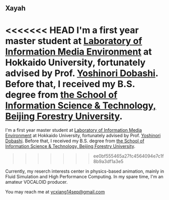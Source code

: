 ## Xayah

<<<<<<< HEAD
I'm a first year master student at [Laboratory of Information Media Environment](https://www.ist.hokudai.ac.jp/labo/ime/) at Hokkaido University, fortunately advised by Prof. [Yoshinori Dobashi](https://imelab.sakura.ne.jp/doba/index.html). Before that, I received my B.S. degree from [the School of Information Science & Technology, Beijing Forestry University](https://it.bjfu.edu.cn/).
=======
I'm a first year master student at [Laboratory of Information Media Environment](https://ime.ist.hokudai.ac.jp/) at Hokkaido University, fortunately advised by Prof. [Yoshinori Dobashi](https://ime.ist.hokudai.ac.jp/~doba/). Before that, I received my B.S. degree from [the School of Information Science & Technology, Beijing Forestry University](https://it.bjfu.edu.cn/).
>>>>>>> ee0bf555465a27fc4564094e7c1f8b9a3df1a3e5

Currently, my reserch interests center in physics-based animation, mainly in Fluid Simulation and High Performance Computing. In my spare time, I'm an amateur VOCALOID producer.

You may reach me at ycxiang14sep@gmail.com
